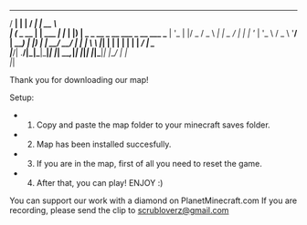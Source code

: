 
   _____       _            __   _____                                 
  / ____|     | |          / _| |  __ \                                
 | (___  _ __ | | ___  ___| |_  | |__) |   _ _ __  _ __   ___ _ __ ___ 
  \___ \| '_ \| |/ _ \/ _ \  _| |  _  / | | | '_ \| '_ \ / _ \ '__/ __|
  ____) | |_) | |  __/  __/ |   | | \ \ |_| | | | | | | |  __/ |  \__ \
 |_____/| .__/|_|\___|\___|_|   |_|  \_\__,_|_| |_|_| |_|\___|_|  |___/
        | |                                                            
        |_|                                                            

		
Thank you for downloading our map!

Setup:
- 1. Copy and paste the map folder to your minecraft saves folder.
- 2. Map has been installed succesfully.
- 3. If you are in the map, first of all you need to reset the game.
- 4. After that, you can play! ENJOY :)


You can support our work with a diamond on PlanetMinecraft.com
If you are recording, please send the clip to scrubloverz@gmail.com
